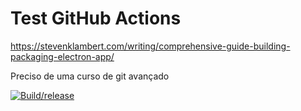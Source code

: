 # Test GitHub Actions

https://stevenklambert.com/writing/comprehensive-guide-building-packaging-electron-app/

Preciso de uma curso de git avançado

[![Build/release](https://github.com/heliomarpm/ga_testes/actions/workflows/main.yml/badge.svg)](https://github.com/heliomarpm/ga_testes/actions/workflows/main.yml)

